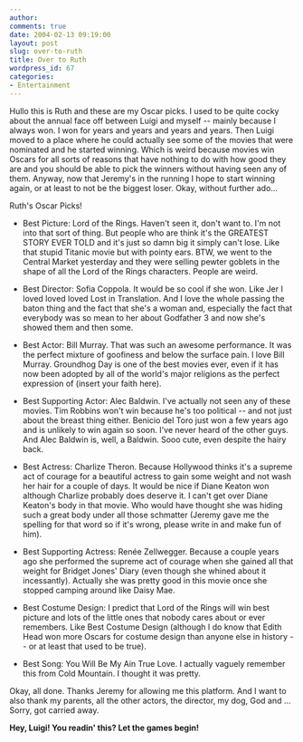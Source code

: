 ```yaml
---
author:
comments: true
date: 2004-02-13 09:19:00
layout: post
slug: over-to-ruth
title: Over to Ruth
wordpress_id: 67
categories:
- Entertainment
---
```


Hullo this is Ruth and these are my Oscar picks. I used to be quite cocky about the annual face off between Luigi and myself -- mainly because I always won. I won for years and years and years and years. Then Luigi moved to a place where he could actually see some of the movies that were nominated and he started winning. Which is weird because movies win Oscars for all sorts of reasons that have nothing to do with how good they are and you should be able to pick the winners without having seen any of them. Anyway, now that Jeremy's in the running I hope to start winning again, or at least to not be the biggest loser. Okay, without further ado…

Ruth's Oscar Picks!

  * Best Picture: Lord of the Rings. Haven't seen it, don't want to. I'm not into that sort of thing. But people who are think it's the GREATEST STORY EVER TOLD and it's just so damn big it simply can't lose. Like that stupid Titanic movie but with pointy ears. BTW, we went to the Central Market yesterday and they were selling pewter goblets in the shape of all the Lord of the Rings characters. People are weird.

  * Best Director: Sofia Coppola. It would be so cool if she won. Like Jer I loved loved loved Lost in Translation. And I love the whole passing the baton thing and the fact that she's a woman and, especially the fact that everybody was so mean to her about Godfather 3 and now she's showed them and then some.

  * Best Actor: Bill Murray. That was such an awesome performance. It was the perfect mixture of goofiness and below the surface pain. I love Bill Murray. Groundhog Day is one of the best movies ever, even if it has now been adopted by all of the world's major religions as the perfect expression of (insert your faith here).

  * Best Supporting Actor: Alec Baldwin. I've actually not seen any of these movies. Tim Robbins won't win because he's too political -- and not just about the breast thing either. Benicio del Toro just won a few years ago and is unlikely to win again so soon. I've never heard of the other guys. And Alec Baldwin is, well, a Baldwin. Sooo cute, even despite the hairy back.

  * Best Actress: Charlize Theron. Because Hollywood thinks it's a supreme act of courage for a beautiful actress to gain some weight and not wash her hair for a couple of days. It would be nice if Diane Keaton won although Charlize probably does deserve it. I can't get over Diane Keaton's body in that movie. Who would have thought she was hiding such a great body under all those schmatter (Jeremy gave me the spelling for that word so if it's wrong, please write in and make fun of him).

  * Best Supporting Actress: Renée Zellwegger. Because a couple years ago she performed the supreme act of courage when she gained all that weight for Bridget Jones' Diary (even though she whined about it incessantly).  Actually she was pretty good in this movie once she stopped camping around like Daisy Mae.

  * Best Costume Design: I predict that Lord of the Rings will win best picture and lots of the little ones that nobody cares about or ever remembers. Like Best Costume Design (although I do know that Edith Head won more Oscars for costume design than anyone else in history -- or at least that used to be true).

  * Best Song: You Will Be My Ain True Love. I actually vaguely remember this from Cold Mountain. I thought it was pretty.


Okay, all done. Thanks Jeremy for allowing me this platform. And I want to also thank my parents, all the other actors, the director, my dog, God and … Sorry, got carried away. 

**Hey, Luigi! You readin' this? Let the games begin!**
